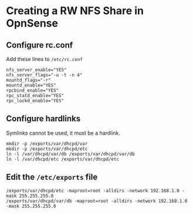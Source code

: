 # Creating a RW NFS Share in OpnSense

## Configure rc.conf

Add these lines to `/etc/rc.conf`

```
nfs_server_enable="YES"
nfs_server_flags="-u -t -n 4"
mountd_flags="-r"
mountd_enable="YES"
rpcbind_enable="YES"
rpc_statd_enable="YES"
rpc_lockd_enable="YES"
```

## Configure hardlinks

Symlinks cannot be used, it must be a hardlink.

```
mkdir -p /exports/var/dhcpd/var
mkdir -p /exports/var/dhcpd/etc
ln -l /var/dhcpd/var/db /exports/var/dhcpd/var/db
ln -l /var/dhcpd/etc /exports/var/dhcpd/etc
```

## Edit the `/etc/exports` file

```
/exports/var/dhcpd/etc -maproot=root -alldirs -network 192.168.1.0 -mask 255.255.255.0
/exports/var/dhcpd/var/db -maproot=root -alldirs -network 192.168.1.0 -mask 255.255.255.0
```
